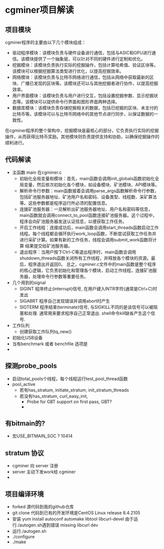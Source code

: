 <div align="left">

<h1 align="left">cgminer项目解读</h1>

## 项目模块
cgminer程序的主要由以下几个模块组成：
- 驱动程序模块：该模块负责与硬件设备进行通信，包括与ASIC和GPU进行通信。该模块提供了一个抽象层，可以针对不同的硬件进行定制和优化。
- 挖掘模块：该模块负责执行实际的挖掘操作，包括计算哈希值、验证区块等。该模块可以根据挖掘算法类型进行优化，以提高挖掘效率。
- 网络模块：该模块负责与比特币网络进行通信，包括从网络中获取最新的区块、广播已发现的区块等。该模块还可以与其他挖掘者进行协作，以提高挖掘效率。
- 用户界面模块：该模块负责与用户进行交互，包括设置挖掘参数、显示挖掘状态等。该模块可以提供命令行界面和图形界面两种选择。
- 数据库模块：该模块负责存储挖掘相关的数据，包括已挖掘的区块、未支付的比特币等。该模块可以与比特币网络中的其他节点进行同步，以保证数据的一致性。

在cgminer程序的整个架构中，挖掘模块是最核心的部分，它负责执行实际的挖掘操作，从而获得比特币奖励。其他模块则负责提供支持和协助，以确保挖掘操作的顺利进行。

## 代码解读
- 主函数 main 在cgminer.c
  * 初始化全局变量和模块：首先，main函数会调用init_globals函数初始化全局变量，然后依次初始化各个模块，如设备模块、矿池模块、API模块等。
  * 解析命令行参数：main函数接着会调用parse_args函数解析命令行参数，包括矿池服务器地址、矿池用户名和密码、设备类型、线程数、采矿算法等。这些参数都是程序运行所必须的配置信息。
  * 连接矿池服务器：一旦解析出矿池服务器地址、用户名和密码等信息，main函数就会调用connect_to_pool函数连接矿池服务器。这个过程中，程序会向矿池服务器发送认证信息，以便获取工作任务。
  * 开启工作线程：连接成功后，main函数会调用start_threads函数启动工作线程。每个线程都会循环执行work_loop函数，不断尝试获取工作任务并进行采矿计算。如果有新的工作任务，线程会调用submit_work函数将计算     结果提交给矿池服务器。
  * 退出程序：当用户按下Ctrl-C等退出程序时，main函数会调用shutdown_threads函数关闭所有工作线程，并释放各个模块的资源。最后，程序退出并返回0。
  总之，cgminer.c文件中的main函数是整个程序的核心逻辑，它负责初始化和管理各个模块，启动工作线程，连接矿池服务器，处理命令行参数等重要任务。
- 几个用到的signal
  * SIGINT 程序终止(interrupt)信号, 在用户键入INTR字符(通常是Ctrl+C)时发出
  * SIGABRT 程序自己发现错误并调用abort时产生
  * SIGTERM 程序结束(terminate)信号, 与SIGKILL不同的是该信号可以被阻塞和处理. 通常用来要求程序自己正常退出. shell命令kill缺省产生这个信号.
- 工作队列
  * 创建获取工作队列tq_new()
- 初始化USB设备
- 当有benchmark 或者 benchfile 选项是
-

## 探测probe_pools
- 启动total_pools个线程，每个线程运行test_pool_thread函数
- pool_active
  * 若有has_stratum, initiate_stratum, init_stratum_threads
  * 若没有has_stratum, curl_easy_init,
    * Probe for GBT support on first pass, GBT?
    *  

## 有bitmain的?
- 宏USE_BITMAIN_SOC ? 10414

## stratum 协议
- cgminer 向 server 注册
- server 主动下发work给 cgminer
- 

## 项目编译环境
- forked 源代码到我的github仓库
- git clone 代码到已有的开发环境是CentOS Linux release 8.4.2105
- 安装 yum install autoconf automake libtool libcurl-devel 由于运行./autogen.sh遇到错误 missing libcurl dev
- 运行./autogen.sh
- ./configure
- ./make
</div>
